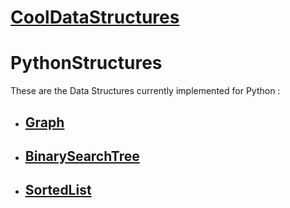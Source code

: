 # [__CoolDataStructures__](https://github.com/TiagoPersonalRepos/CoolDataStructures) <!-- [__CoolDataStructures__](../README.md) --> #
# PythonStructures #

These are the Data Structures currently implemented for Python :

- ## [Graph](Graph/) <!-- [Graph](Graph/README.md) --> ##
- ## [BinarySearchTree](BinarySearchTree/) <!-- [BinarySearchTree](BinarySearchTree/README.md) --> ##
- ## [SortedList](SortedList/) <!-- [SortedList](SortedList/README.md) --> ##